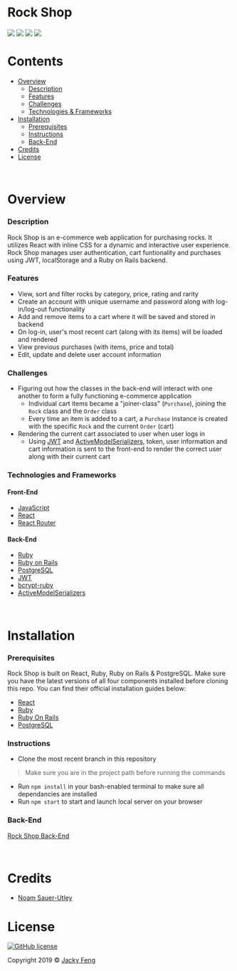 # Rock Shop
<p>
  <img align="center" src="https://img.shields.io/badge/PostgreSQL-12.1-336791">
  <img align="center" src="https://img.shields.io/badge/React-16.12.0-61DAFB">
  <img align="center" src="https://img.shields.io/badge/Ruby-2.6.1-CC342D">
  <img align="center" src="https://img.shields.io/badge/Ruby%20On%20Rails-6.0.1-cc0600">
</p>

# Contents
- [Overview](#overview)
  - [Description](#description)
  - [Features](#features)
  - [Challenges](#challenges)
  - [Technologies & Frameworks](#technologies-and-frameworks)
- [Installation](#installation)
    - [Prerequisites](#prerequisites)
    - [Instructions](#instructions)
    - [Back-End](#back-end-1)
- [Credits](#credits)
- [License](#license)

&nbsp;

# Overview
  ### Description
  Rock Shop is an e-commerce web application for purchasing rocks. It utilizes React with inline CSS for a dynamic and interactive user experience. Rock Shop manages user authentication, cart funtionality and purchases using JWT, localStorage and a Ruby on Rails backend.
  
  ### Features
  - View, sort and filter rocks by category, price, rating and rarity 
  - Create an account with unique username and password along with log-in/log-out functionality
  - Add and remove items to a cart where it will be saved and stored in backend
  - On log-in, user's most recent cart (along with its items) will be loaded and rendered
  - View previous purchases (with items, price and total)
  - Edit, update and delete user account information 
  
  ### Challenges
  - Figuring out how the classes in the back-end will interact with one another to form a fully functioning e-commerce application 
    - Individual cart items became a "joiner-class" (`Purchase`), joining the `Rock` class and the `Order` class
    - Every time an item is added to a cart, a `Purchase` instance is created with the specific `Rock` and the current `Order` (cart)
  - Rendering the current cart associated to user when user logs in
    - Using [JWT](https://www.jwt.io/) and [ActiveModelSerializers](https://github.com/rails-api/active_model_serializers), token, user information and cart information is sent to the front-end to render the correct user along with their current cart
    
  ### Technologies and Frameworks
  #### Front-End
  - [JavaScript](https://developer.mozilla.org/en-US/docs/Web/JavaScript)
  - [React](https://reactjs.org/)
  - [React Router](https://reacttraining.com/react-router/)
  
  #### Back-End
  - [Ruby](https://www.ruby-lang.org/en/)
  - [Ruby on Rails](https://www.rubyonrails.org/)
  - [PostgreSQL](https://www.postgresql.org/)
  - [JWT](https://www.jwt.io/)
  - [bcrypt-ruby](https://github.com/codahale/bcrypt-ruby)
  - [ActiveModelSerializers](https://github.com/rails-api/active_model_serializers)

&nbsp;
 
# Installation
  ### Prerequisites
  Rock Shop is built on React, Ruby, Ruby on Rails & PostgreSQL. Make sure you have the latest versions of all four components installed before cloning this repo. You can find their official installation guides below:
  - [React](https://reactjs.org/docs/getting-started.html)
  - [Ruby](https://www.ruby-lang.org/en/documentation/installation/)
  - [Ruby On Rails](https://guides.rubyonrails.org/v5.0/getting_started.html)
  - [PostgreSQL](https://www.postgresqltutorial.com/)
  
  ### Instructions
  - Clone the most recent branch in this repository
  > Make sure you are in the project path before running the commands
  - Run `npm install` in your bash-enabled terminal to make sure all dependancies are installed
  - Run `npm start` to start and launch local server on your browser
  
  ### Back-End
  [Rock Shop Back-End](https://github.com/jfeng530/rock-store-backend)

&nbsp;

# Credits
  - [Noam Sauer-Utley](https://github.com/noamsauerutley)

# License
<a href="https://github.com/jfeng530/rock-shop-frontend/blob/master/LICENSE"><img alt="GitHub license" src="https://img.shields.io/github/license/jfeng530/rock-shop-frontend?color=blue"></a>

Copyright 2019 © [Jacky Feng](https://github.com/jfeng530)
